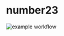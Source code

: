 # number23
![example workflow](https://github.com/<OWNER>/<REPOSITORY>/actions/workflows/<WORKFLOW_FILE>/badge.svg)
